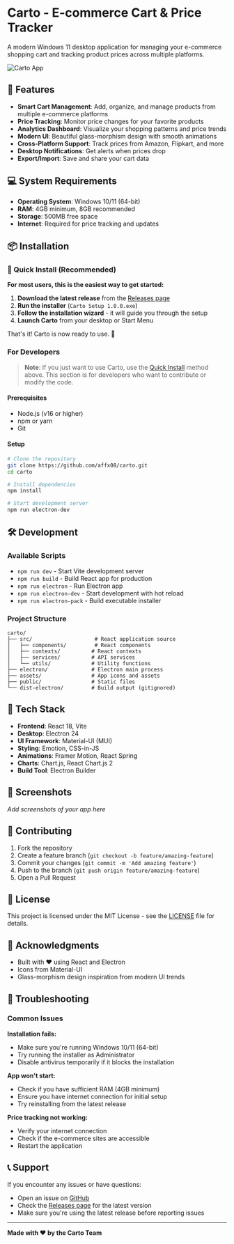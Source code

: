 # Carto - E-commerce Cart & Price Tracker

A modern Windows 11 desktop application for managing your e-commerce shopping cart and tracking product prices across multiple platforms.

![Carto App](assets/icon.svg)

## 🚀 Features

- **Smart Cart Management**: Add, organize, and manage products from multiple e-commerce platforms
- **Price Tracking**: Monitor price changes for your favorite products
- **Analytics Dashboard**: Visualize your shopping patterns and price trends
- **Modern UI**: Beautiful glass-morphism design with smooth animations
- **Cross-Platform Support**: Track prices from Amazon, Flipkart, and more
- **Desktop Notifications**: Get alerts when prices drop
- **Export/Import**: Save and share your cart data

## 💻 System Requirements

- **Operating System**: Windows 10/11 (64-bit)
- **RAM**: 4GB minimum, 8GB recommended
- **Storage**: 500MB free space
- **Internet**: Required for price tracking and updates

## 📦 Installation

### 🚀 Quick Install (Recommended)
**For most users, this is the easiest way to get started:**

1. **Download the latest release** from the [Releases page](https://github.com/affx08/carto/releases)
2. **Run the installer** (`Carto Setup 1.0.0.exe`)
3. **Follow the installation wizard** - it will guide you through the setup
4. **Launch Carto** from your desktop or Start Menu

That's it! Carto is now ready to use. 🎉

### For Developers

> **Note**: If you just want to use Carto, use the [Quick Install](#-quick-install-recommended) method above. This section is for developers who want to contribute or modify the code.

#### Prerequisites
- Node.js (v16 or higher)
- npm or yarn
- Git

#### Setup
```bash
# Clone the repository
git clone https://github.com/affx08/carto.git
cd carto

# Install dependencies
npm install

# Start development server
npm run electron-dev
```

## 🛠️ Development

### Available Scripts

- `npm run dev` - Start Vite development server
- `npm run build` - Build React app for production
- `npm run electron` - Run Electron app
- `npm run electron-dev` - Start development with hot reload
- `npm run electron-pack` - Build executable installer

### Project Structure

```
carto/
├── src/                    # React application source
│   ├── components/         # React components
│   ├── contexts/          # React contexts
│   ├── services/          # API services
│   └── utils/             # Utility functions
├── electron/              # Electron main process
├── assets/                # App icons and assets
├── public/                # Static files
└── dist-electron/         # Build output (gitignored)
```

## 🎨 Tech Stack

- **Frontend**: React 18, Vite
- **Desktop**: Electron 24
- **UI Framework**: Material-UI (MUI)
- **Styling**: Emotion, CSS-in-JS
- **Animations**: Framer Motion, React Spring
- **Charts**: Chart.js, React Chart.js 2
- **Build Tool**: Electron Builder

## 📱 Screenshots

*Add screenshots of your app here*

## 🤝 Contributing

1. Fork the repository
2. Create a feature branch (`git checkout -b feature/amazing-feature`)
3. Commit your changes (`git commit -m 'Add amazing feature'`)
4. Push to the branch (`git push origin feature/amazing-feature`)
5. Open a Pull Request

## 📄 License

This project is licensed under the MIT License - see the [LICENSE](LICENSE) file for details.

## 🙏 Acknowledgments

- Built with ❤️ using React and Electron
- Icons from Material-UI
- Glass-morphism design inspiration from modern UI trends

## 🔧 Troubleshooting

### Common Issues

**Installation fails:**
- Make sure you're running Windows 10/11 (64-bit)
- Try running the installer as Administrator
- Disable antivirus temporarily if it blocks the installation

**App won't start:**
- Check if you have sufficient RAM (4GB minimum)
- Ensure you have internet connection for initial setup
- Try reinstalling from the latest release

**Price tracking not working:**
- Verify your internet connection
- Check if the e-commerce sites are accessible
- Restart the application

## 📞 Support

If you encounter any issues or have questions:
- Open an issue on [GitHub](https://github.com/affx08/carto/issues)
- Check the [Releases page](https://github.com/affx08/carto/releases) for the latest version
- Make sure you're using the latest release before reporting issues

---

**Made with ❤️ by the Carto Team**
